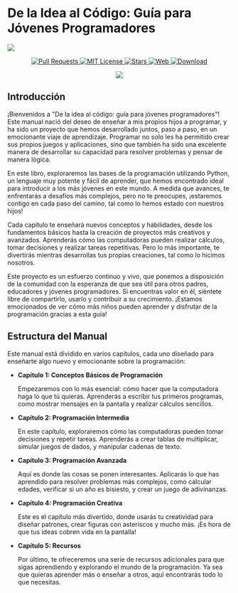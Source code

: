 
# De la Idea al Código: Guía para Jóvenes Programadores


![](https://repository-images.githubusercontent.com/848736141/31b3ca99-1c64-4a3a-af0e-7049e6bc65fc)

<p align="center">
  <a href="https://github.com/imarranz/de-la-idea-al-codigo/pulls">
    <img src="https://img.shields.io/badge/PRs-welcome-brightgreen.svg?longCache=true" alt="Pull Requests">
  </a>
  <a href="LICENSE.md">
    <img src="https://img.shields.io/badge/License-MIT-red.svg?longCache=true" alt="MIT License">
  </a>
   <a href="https://github.com/imarranz/de-la-idea-al-codigo"><img src="https://img.shields.io/github/stars/imarranz/de-la-idea-al-codigo" alt="Stars"/>
  </a>
   <a href="https://imarranz.github.io/de-la-idea-al-codigo/"><img src="https://img.shields.io/website?url=https%3A%2F%2Fimarranz.github.io%2Fde-la-idea-al-codigo%2F&up_message=De%20la%20Idea%20al%20Código" alt="Web"/>
  </a>
  <a href="https://drive.google.com/file/d/17NQ6exAZVZnUaj3gou2FwYarzAixAw7V/view?usp=drive_link">
      <img src="https://img.shields.io/badge/Google%20Drive-4285F4?logo=googledrive&logoColor=fff" alt="Download"/>
  </a>
</p>

<p align="center">
  <a href="https://twitter.com/imarranz" target="_blank">
    <img src="https://img.shields.io/twitter/follow/imarranz.svg?logo=twitter">
  </a>
</p>

## Introducción

¡Bienvenidos a "De la idea al código: guía para jóvenes programadores"! Este manual nació del deseo de enseñar a mis propios hijos a programar, y ha sido un proyecto que hemos desarrollado juntos, paso a paso, en un emocionante viaje de aprendizaje. Programar no solo les ha permitido crear sus propios juegos y aplicaciones, sino que también ha sido una excelente manera de desarrollar su capacidad para resolver problemas y pensar de manera lógica.

En este libro, exploraremos las bases de la programación utilizando Python, un lenguaje muy potente y fácil de aprender, que hemos encontrado ideal para introducir a los más jóvenes en este mundo. A medida que avances, te enfrentarás a desafíos más complejos, pero no te preocupes, ¡estaremos contigo en cada paso del camino, tal como lo hemos estado con nuestros hijos!

Cada capítulo te enseñará nuevos conceptos y habilidades, desde los fundamentos básicos hasta la creación de proyectos más creativos y avanzados. Aprenderás cómo las computadoras pueden realizar cálculos, tomar decisiones y realizar tareas repetitivas. Pero lo más importante, te divertirás mientras desarrollas tus propias creaciones, tal como lo hicimos nosotros.

Este proyecto es un esfuerzo continuo y vivo, que ponemos a disposición de la comunidad con la esperanza de que sea útil para otros padres, educadores y jóvenes programadores. Si encuentras valor en él, siéntete libre de compartirlo, usarlo y contribuir a su crecimiento. ¡Estamos emocionados de ver cómo más niños pueden aprender y disfrutar de la programación gracias a esta guía!

## Estructura del Manual

Este manual está dividido en varios capítulos, cada uno diseñado para enseñarte algo nuevo y emocionante sobre la programación:

- **Capítulo 1: Conceptos Básicos de Programación**

  Empezaremos con lo más esencial: cómo hacer que la computadora haga lo que tú quieras. Aprenderás a escribir tus primeros programas, como mostrar mensajes en la pantalla y realizar cálculos sencillos.

- **Capítulo 2: Programación Intermedia**

  En este capítulo, exploraremos cómo las computadoras pueden tomar decisiones y repetir tareas. Aprenderás a crear tablas de multiplicar, simular juegos de dados, y manipular cadenas de texto.

- **Capítulo 3: Programación Avanzada**

  Aquí es donde las cosas se ponen interesantes. Aplicarás lo que has aprendido para resolver problemas más complejos, como calcular edades, verificar si un año es bisiesto, y crear un juego de adivinanzas.

- **Capítulo 4: Programación Creativa**

  Este es el capítulo más divertido, donde usarás tu creatividad para diseñar patrones, crear figuras con asteriscos y mucho más. ¡Es hora de que tus ideas cobren vida en la pantalla!

- **Capítulo 5: Recursos**

  Por último, te ofreceremos una serie de recursos adicionales para que sigas aprendiendo y explorando el mundo de la programación. Ya sea que quieras aprender más o enseñar a otros, aquí encontrarás todo lo que necesitas.
